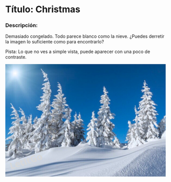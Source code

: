 # Título: Christmas
### Descripción:
Demasiado congelado. Todo parece blanco como la nieve.
¿Puedes derretir la imagen lo suficiente como para encontrarlo?

Pista:
Lo que no ves a simple vista, puede aparecer con una poco de contraste.

![Frozen Trees](Frozen_trees.png)
